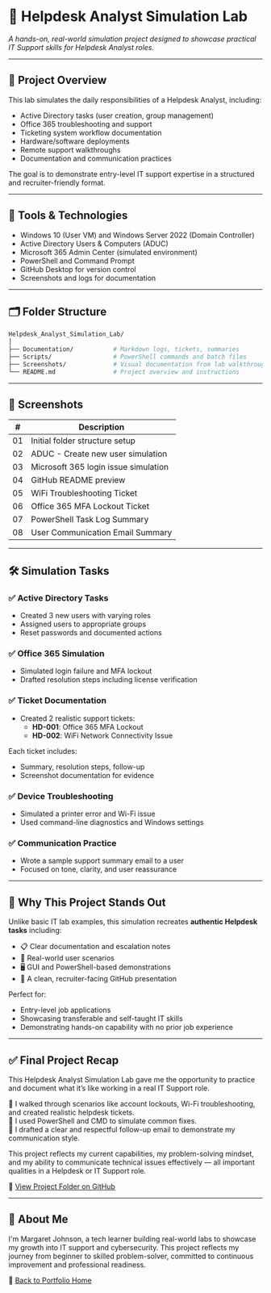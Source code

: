 # 💼 Helpdesk Analyst Simulation Lab

_A hands-on, real-world simulation project designed to showcase practical IT Support skills for Helpdesk Analyst roles._

---

## 🎯 Project Overview

This lab simulates the daily responsibilities of a Helpdesk Analyst, including:

- Active Directory tasks (user creation, group management)
- Office 365 troubleshooting and support
- Ticketing system workflow documentation
- Hardware/software deployments
- Remote support walkthroughs
- Documentation and communication practices

The goal is to demonstrate entry-level IT support expertise in a structured and recruiter-friendly format.

---

## 🧠 Tools & Technologies

- Windows 10 (User VM) and Windows Server 2022 (Domain Controller)
- Active Directory Users & Computers (ADUC)
- Microsoft 365 Admin Center (simulated environment)
- PowerShell and Command Prompt
- GitHub Desktop for version control
- Screenshots and logs for documentation

---

## 🗂 Folder Structure

```bash
Helpdesk_Analyst_Simulation_Lab/
│
├── Documentation/           # Markdown logs, tickets, summaries
├── Scripts/                 # PowerShell commands and batch files
├── Screenshots/             # Visual documentation from lab walkthroughs
└── README.md                # Project overview and instructions
```

---

## 📸 Screenshots

| #   | Description                              |
|-----|------------------------------------------|
| 01  | Initial folder structure setup           |
| 02  | ADUC - Create new user simulation        |
| 03  | Microsoft 365 login issue simulation     |
| 04  | GitHub README preview                    |
| 05  | WiFi Troubleshooting Ticket              |
| 06  | Office 365 MFA Lockout Ticket            |
| 07  | PowerShell Task Log Summary              |
| 08  | User Communication Email Summary         |

---

## 🛠 Simulation Tasks

### ✅ Active Directory Tasks
- Created 3 new users with varying roles
- Assigned users to appropriate groups
- Reset passwords and documented actions

### ✅ Office 365 Simulation
- Simulated login failure and MFA lockout
- Drafted resolution steps including license verification

### ✅ Ticket Documentation
- Created 2 realistic support tickets:
  - **HD-001**: Office 365 MFA Lockout  
  - **HD-002**: WiFi Network Connectivity Issue

Each ticket includes:
- Summary, resolution steps, follow-up
- Screenshot documentation for evidence

### ✅ Device Troubleshooting
- Simulated a printer error and Wi-Fi issue
- Used command-line diagnostics and Windows settings

### ✅ Communication Practice
- Wrote a sample support summary email to a user
- Focused on tone, clarity, and user reassurance

---

## 📌 Why This Project Stands Out

Unlike basic IT lab examples, this simulation recreates **authentic Helpdesk tasks** including:

- 📋 Clear documentation and escalation notes  
- 🧩 Real-world user scenarios  
- 🖥️ GUI and PowerShell-based demonstrations  
- 🎯 A clean, recruiter-facing GitHub presentation  

Perfect for:

- Entry-level job applications  
- Showcasing transferable and self-taught IT skills  
- Demonstrating hands-on capability with no prior job experience  

---

## ✅ Final Project Recap

This Helpdesk Analyst Simulation Lab gave me the opportunity to practice and document what it’s like working in a real IT Support role.

🔹 I walked through scenarios like account lockouts, Wi-Fi troubleshooting, and created realistic helpdesk tickets.  
🔹 I used PowerShell and CMD to simulate common fixes.  
🔹 I drafted a clear and respectful follow-up email to demonstrate my communication style.

This project reflects my current capabilities, my problem-solving mindset, and my ability to communicate technical issues effectively — all important qualities in a Helpdesk or IT Support role.

📂 [View Project Folder on GitHub](https://github.com/Margaret-Johnson-ai/IT-Cybersecurity-Labs/tree/main/IT-Support-Labs/Helpdesk_Analyst_Simulation_Lab)

---

## 🧠 About Me

I'm Margaret Johnson, a tech learner building real-world labs to showcase my growth into IT support and cybersecurity. This project reflects my journey from beginner to skilled problem-solver, committed to continuous improvement and professional readiness.

📁 [Back to Portfolio Home](https://github.com/Margaret-Johnson-ai/IT-Cybersecurity-Labs)
